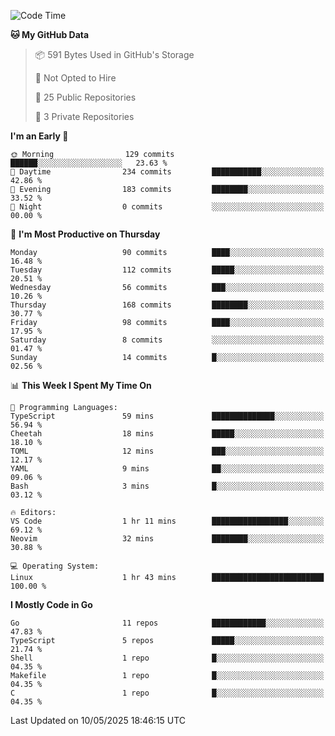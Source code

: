 <!--START_SECTION:waka-->
![Code Time](http://img.shields.io/badge/Code%20Time-1%2C221%20hrs%204%20mins-blue)

**🐱 My GitHub Data** 

> 📦 591 Bytes Used in GitHub's Storage 
 > 
> 🚫 Not Opted to Hire
 > 
> 📜 25 Public Repositories 
 > 
> 🔑 3 Private Repositories 
 > 
**I'm an Early 🐤** 

```text
🌞 Morning                129 commits         ██████░░░░░░░░░░░░░░░░░░░   23.63 % 
🌆 Daytime                234 commits         ███████████░░░░░░░░░░░░░░   42.86 % 
🌃 Evening                183 commits         ████████░░░░░░░░░░░░░░░░░   33.52 % 
🌙 Night                  0 commits           ░░░░░░░░░░░░░░░░░░░░░░░░░   00.00 % 
```
📅 **I'm Most Productive on Thursday** 

```text
Monday                   90 commits          ████░░░░░░░░░░░░░░░░░░░░░   16.48 % 
Tuesday                  112 commits         █████░░░░░░░░░░░░░░░░░░░░   20.51 % 
Wednesday                56 commits          ███░░░░░░░░░░░░░░░░░░░░░░   10.26 % 
Thursday                 168 commits         ████████░░░░░░░░░░░░░░░░░   30.77 % 
Friday                   98 commits          ████░░░░░░░░░░░░░░░░░░░░░   17.95 % 
Saturday                 8 commits           ░░░░░░░░░░░░░░░░░░░░░░░░░   01.47 % 
Sunday                   14 commits          █░░░░░░░░░░░░░░░░░░░░░░░░   02.56 % 
```


📊 **This Week I Spent My Time On** 

```text
💬 Programming Languages: 
TypeScript               59 mins             ██████████████░░░░░░░░░░░   56.94 % 
Cheetah                  18 mins             █████░░░░░░░░░░░░░░░░░░░░   18.10 % 
TOML                     12 mins             ███░░░░░░░░░░░░░░░░░░░░░░   12.17 % 
YAML                     9 mins              ██░░░░░░░░░░░░░░░░░░░░░░░   09.06 % 
Bash                     3 mins              █░░░░░░░░░░░░░░░░░░░░░░░░   03.12 % 

🔥 Editors: 
VS Code                  1 hr 11 mins        █████████████████░░░░░░░░   69.12 % 
Neovim                   32 mins             ████████░░░░░░░░░░░░░░░░░   30.88 % 

💻 Operating System: 
Linux                    1 hr 43 mins        █████████████████████████   100.00 % 
```

**I Mostly Code in Go** 

```text
Go                       11 repos            ████████████░░░░░░░░░░░░░   47.83 % 
TypeScript               5 repos             █████░░░░░░░░░░░░░░░░░░░░   21.74 % 
Shell                    1 repo              █░░░░░░░░░░░░░░░░░░░░░░░░   04.35 % 
Makefile                 1 repo              █░░░░░░░░░░░░░░░░░░░░░░░░   04.35 % 
C                        1 repo              █░░░░░░░░░░░░░░░░░░░░░░░░   04.35 % 
```




 Last Updated on 10/05/2025 18:46:15 UTC
<!--END_SECTION:waka-->
